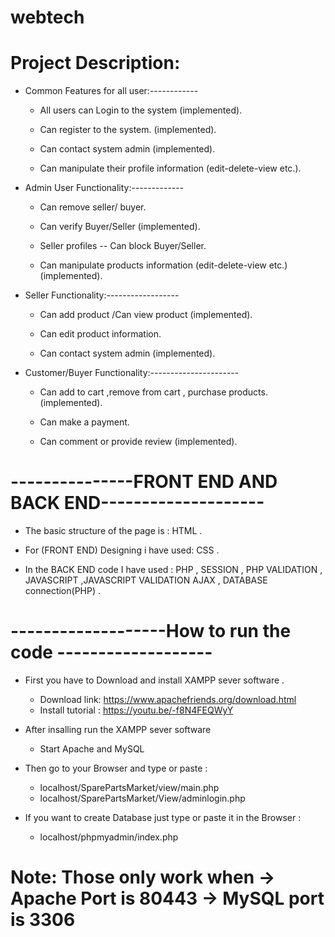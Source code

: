 # webtech
# Project Description:

 - Common Features for all user:------------

     * All users can Login to the system (implemented).

     * Can register to the system. (implemented).

     * Can contact system admin (implemented).

     * Can manipulate their profile information (edit-delete-view etc.).

- Admin User Functionality:-------------

     * Can remove seller/ buyer.

     * Can verify Buyer/Seller (implemented).

     * Seller profiles -- Can block Buyer/Seller.

     * Can manipulate products information (edit-delete-view etc.)(implemented).

- Seller Functionality:------------------

     * Can add product /Can view product (implemented).

     * Can edit product information.

     * Can contact system admin (implemented).

- Customer/Buyer Functionality:----------------------

     * Can add to cart ,remove from cart , purchase products. (implemented).

     * Can make a payment.

     * Can comment or provide review (implemented).
    
 # ---------------FRONT END AND BACK END--------------------

   * The basic structure of the page is   :  HTML .

   * For (FRONT END) Designing i have used:  CSS .

   * In the BACK END code I have used     :  PHP , SESSION , PHP VALIDATION , JAVASCRIPT ,JAVASCRIPT VALIDATION 
                                                    AJAX , DATABASE connection(PHP) .
  # -------------------How to run the code -------------------
  
  * First you have to Download and install XAMPP sever software . 
         
      * Download link: https://www.apachefriends.org/download.html
      * Install tutorial : https://youtu.be/-f8N4FEQWyY
         
  * After insalling run the XAMPP sever software 
         
       * Start Apache and MySQL
         
  * Then go to your Browser and type or paste :
         
       * localhost/SparePartsMarket/view/main.php
       * localhost/SparePartsMarket/View/adminlogin.php
               
  * If  you want to create Database just type or paste it in the Browser :
         
       * localhost/phpmyadmin/index.php
                
 # Note: Those only work when  -> Apache Port is 80443 -> MySQL  port is 3306
